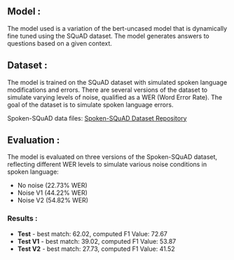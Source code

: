## Model :

The model used is a variation of the bert-uncased model that is dynamically fine tuned using the SQuAD dataset.  The model generates answers to questions based on a given context.

## Dataset :

The model is trained on the SQuAD dataset with simulated spoken language modifications and errors. There are several versions of the dataset to simulate varying levels of noise, qualified as a WER (Word Error Rate).  The goal of the dataset is to simulate spoken language errors.

Spoken-SQuAD data files: [Spoken-SQuAD Dataset Repository](https://github.com/chiahsuan156/Spoken-SQuAD)

## Evaluation :

The model is evaluated on three versions of the Spoken-SQuAD dataset, reflecting different WER levels to simulate various noise conditions in spoken language:

- No noise (22.73% WER)
- Noise V1 (44.22% WER)
- Noise V2 (54.82% WER)

### Results :

- **Test**     - best match: 62.02, computed F1 Value: 72.67
- **Test V1**  - best match: 39.02, computed F1 Value: 53.87
- **Test V2**  - best match: 27.73, computed F1 Value: 41.52